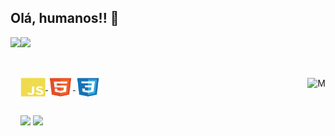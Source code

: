  
  <H2>Olá,  humanos!! 🖖

</h2>
 <div>
  <a href="https://github.com/maaarina">
  <img height="160em" src="https://github-readme-stats.vercel.app/api?username=maaarina&show_icons=true&theme=chartreuse-dark&include_all_commits=true&count_private=true"/>
  <img height="130em" align="left" src="https://github-readme-stats.vercel.app/api/top-langs/?username=maaarina&layout=compact&langs_count=7&theme=chartreuse-dark"/>
</div>
 
  ## 
  
<div style="display: inline_block"><br>
  <img align="center" alt="M-Js" height="30" width="40" src="https://raw.githubusercontent.com/devicons/devicon/master/icons/javascript/javascript-plain.svg">
  <img align="center" alt="M-HTML" height="30" width="40" src="https://raw.githubusercontent.com/devicons/devicon/master/icons/html5/html5-original.svg">
  <img align="center" alt="M-CSS" height="30" width="40" src="https://raw.githubusercontent.com/devicons/devicon/master/icons/css3/css3-original.svg">
  <img height="100em" align="right" alt="M" src="https://cdn.discordapp.com/attachments/780734437314789396/882037735165165608/download20210801194603.png">
  
</div>
 
  ##
 
  <div> 
  <a href="https://instagram.com/maaarina._" target="_blank"><img src="https://img.shields.io/badge/-Instagram-%23E4405F?style=for-the-badge&logo=instagram&logoColor=white" target="_blank"></a>
  <a href = "mailto:marina.gabri3lly@gmail.com"><img src="https://img.shields.io/badge/-Gmail-%23333?style=for-the-badge&logo=gmail&logoColor=white" target="_blank"></a>

 ##
   
</div>
